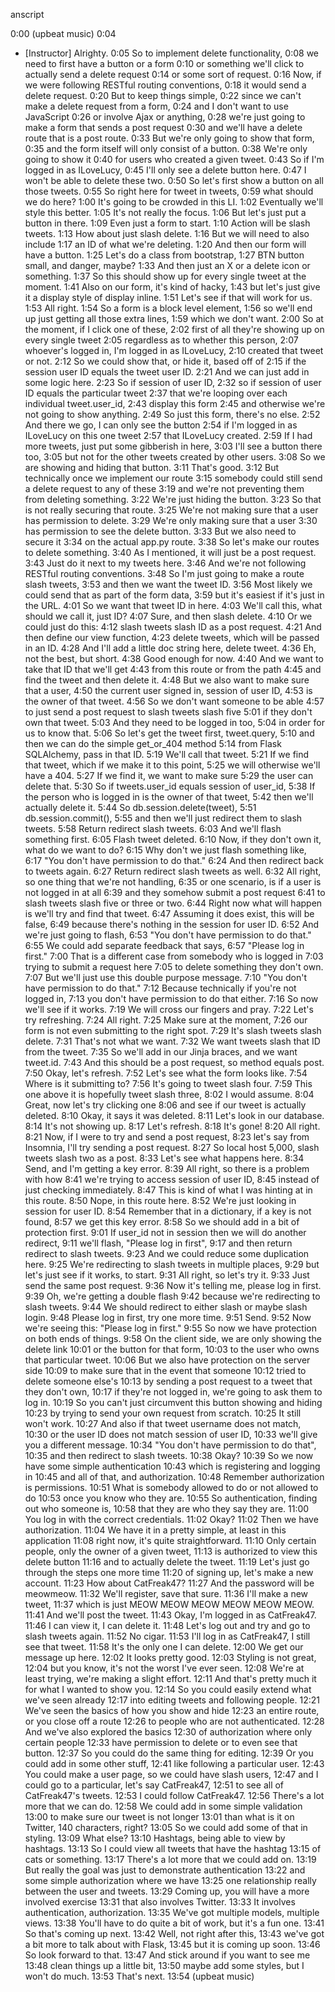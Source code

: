 anscript


0:00
(upbeat music)
0:04
- [Instructor] Alrighty.
0:05
So to implement delete functionality,
0:08
we need to first have a button or a form
0:10
or something we'll click to actually send a delete request
0:14
or some sort of request.
0:16
Now, if we were following RESTful routing conventions,
0:18
it would send a delete request.
0:20
But to keep things simple,
0:22
since we can't make a delete request from a form,
0:24
and I don't want to use JavaScript
0:26
or involve Ajax or anything,
0:28
we're just going to make a form that sends a post request
0:30
and we'll have a delete route that is a post route.
0:33
But we're only going to show that form,
0:35
and the form itself will only consist of a button.
0:38
We're only going to show it
0:40
for users who created a given tweet.
0:43
So if I'm logged in as ILoveLucy,
0:45
I'll only see a delete button here.
0:47
I won't be able to delete these two.
0:50
So let's first show a button on all those tweets.
0:55
So right here for tweet in tweets,
0:59
what should we do here?
1:00
It's going to be crowded in this LI.
1:02
Eventually we'll style this better.
1:05
It's not really the focus.
1:06
But let's just put a button in there.
1:09
Even just a form to start.
1:10
Action will be slash tweets.
1:13
How about just slash delete.
1:16
But we will need to also include
1:17
an ID of what we're deleting.
1:20
And then our form will have a button.
1:25
Let's do a class from bootstrap,
1:27
BTN button small, and danger, maybe?
1:33
And then just an X or a delete icon or something.
1:37
So this should show up for every single tweet at the moment.
1:41
Also on our form, it's kind of hacky,
1:43
but let's just give it a display style of display inline.
1:51
Let's see if that will work for us.
1:53
All right.
1:54
So a form is a block level element,
1:56
so we'll end up just getting all those extra lines,
1:59
which we don't want.
2:00
So at the moment, if I click one of these,
2:02
first of all they're showing up on every single tweet
2:05
regardless as to whether this person,
2:07
whoever's logged in, I'm logged in as ILoveLucy,
2:10
created that tweet or not.
2:12
So we could show that, or hide it, based off of
2:15
if the session user ID equals the tweet user ID.
2:21
And we can just add in some logic here.
2:23
So if session of user ID,
2:32
so if session of user ID equals the particular tweet
2:37
that we're looping over each individual tweet.user_id,
2:43
display this form
2:45
and otherwise we're not going to show anything.
2:49
So just this form, there's no else.
2:52
And there we go, I can only see the button
2:54
if I'm logged in as ILoveLucy on this one tweet
2:57
that ILoveLucy created.
2:59
If I had more tweets, just put some gibberish in here,
3:03
I'll see a button there too,
3:05
but not for the other tweets created by other users.
3:08
So we are showing and hiding that button.
3:11
That's good.
3:12
But technically once we implement our route
3:15
somebody could still send a delete request to any of these
3:19
and we're not preventing them from deleting something.
3:22
We're just hiding the button.
3:23
So that is not really securing that route.
3:25
We're not making sure that a user has permission to delete.
3:29
We're only making sure that a user
3:30
has permission to see the delete button.
3:33
But we also need to secure it
3:34
on the actual app.py route.
3:38
So let's make our routes to delete something.
3:40
As I mentioned, it will just be a post request.
3:43
Just do it next to my tweets here.
3:46
And we're not following RESTful routing conventions.
3:48
So I'm just going to make a route slash tweets,
3:53
and then we want the tweet ID.
3:56
Most likely we could send that as part of the form data,
3:59
but it's easiest if it's just in the URL.
4:01
So we want that tweet ID in here.
4:03
We'll call this, what should we call it, just ID?
4:07
Sure, and then slash delete.
4:10
Or we could just do this:
4:12
slash tweets slash ID as a post request.
4:21
And then define our view function,
4:23
delete tweets, which will be passed in an ID.
4:28
And I'll add a little doc string here, delete tweet.
4:36
Eh, not the best, but short.
4:38
Good enough for now.
4:40
And we want to take that ID that we'll get
4:43
from this route or from the path
4:45
and find the tweet and then delete it.
4:48
But we also want to make sure that a user,
4:50
the current user signed in, session of user ID,
4:53
is the owner of that tweet.
4:56
So we don't want someone to be able
4:57
to just send a post request to slash tweets slash five
5:01
if they don't own that tweet.
5:03
And they need to be logged in too,
5:04
in order for us to know that.
5:06
So let's get the tweet first, tweet.query,
5:10
and then we can do the simple get_or_404 method
5:14
from Flask SQLAlchemy, pass in that ID.
5:19
We'll call that tweet.
5:21
If we find that tweet, which if we make it to this point,
5:25
we will otherwise we'll have a 404.
5:27
If we find it, we want to make sure
5:29
the user can delete that.
5:30
So if tweets.user_id equals session of user_id,
5:38
If the person who is logged in is the owner of that tweet,
5:42
then we'll actually delete it.
5:44
So db.session.delete(tweet),
5:51
db.session.commit(),
5:55
and then we'll just redirect them to slash tweets.
5:58
Return redirect slash tweets.
6:03
And we'll flash something first.
6:05
Flash tweet deleted.
6:10
Now, if they don't own it, what do we want to do?
6:15
Why don't we just flash something like,
6:17
"You don't have permission to do that."
6:24
And then redirect back to tweets again.
6:27
Return redirect slash tweets as well.
6:32
All right, so one thing that we're not handling,
6:35
or one scenario, is if a user is not logged in at all
6:39
and they somehow submit a post request
6:41
to slash tweets slash five or three or two.
6:44
Right now what will happen is we'll try and find that tweet.
6:47
Assuming it does exist, this will be false,
6:49
because there's nothing in the session for user ID.
6:52
And we're just going to flash,
6:53
"You don't have permission to do that."
6:55
We could add separate feedback that says,
6:57
"Please log in first."
7:00
That is a different case from somebody who is logged in
7:03
trying to submit a request here
7:05
to delete something they don't own.
7:07
But we'll just use this double purpose message.
7:10
"You don't have permission to do that."
7:12
Because technically if you're not logged in,
7:13
you don't have permission to do that either.
7:16
So now we'll see if it works.
7:19
We will cross our fingers and pray.
7:22
Let's try refreshing.
7:24
All right.
7:25
Make sure at the moment,
7:26
our form is not even submitting to the right spot.
7:29
It's slash tweets slash delete.
7:31
That's not what we want.
7:32
We want tweets slash that ID from the tweet.
7:35
So we'll add in our Jinja braces, and we want tweet.id.
7:43
And this should be a post request, so method equals post.
7:50
Okay, let's refresh.
7:52
Let's see what the form looks like.
7:54
Where is it submitting to?
7:56
It's going to tweet slash four.
7:59
This one above it is hopefully tweet slash three,
8:02
I would assume.
8:04
Great, now let's try clicking one
8:06
and see if our tweet is actually deleted.
8:10
Okay, it says it was deleted.
8:11
Let's look in our database.
8:14
It's not showing up.
8:17
Let's refresh.
8:18
It's gone!
8:20
All right.
8:21
Now, if I were to try and send a post request,
8:23
let's say from Insomnia, I'll try sending a post request.
8:27
So local host 5,000, slash tweets slash two as a post.
8:33
Let's see what happens here.
8:34
Send, and I'm getting a key error.
8:39
All right, so there is a problem with how
8:41
we're trying to access session of user ID,
8:45
instead of just checking immediately.
8:47
This is kind of what I was hinting at in this route.
8:50
Nope, in this route here.
8:52
We're just looking in session for user ID.
8:54
Remember that in a dictionary, if a key is not found,
8:57
we get this key error.
8:58
So we should add in a bit of protection first.
9:01
If user_id not in session then we will do another redirect,
9:11
we'll flash, "Please log in first",
9:17
and then return redirect to slash tweets.
9:23
And we could reduce some duplication here.
9:25
We're redirecting to slash tweets in multiple places,
9:29
but let's just see if it works, to start.
9:31
All right, so let's try it.
9:33
Just send the same post request.
9:36
Now it's telling me, please log in first.
9:39
Oh, we're getting a double flash
9:42
because we're redirecting to slash tweets.
9:44
We should redirect to either slash or maybe slash login.
9:48
Please log in first, try one more time.
9:51
Send.
9:52
Now we're seeing this: "Please log in first."
9:55
So now we have protection on both ends of things.
9:58
On the client side, we are only showing the delete link
10:01
or the button for that form,
10:03
to the user who owns that particular tweet.
10:06
But we also have protection on the server side
10:09
to make sure that in the event that someone
10:12
tried to delete someone else's
10:13
by sending a post request to a tweet that they don't own,
10:17
if they're not logged in, we're going to ask them to log in.
10:19
So you can't just circumvent this button showing and hiding
10:23
by trying to send your own request from scratch.
10:25
It still won't work.
10:27
And also if that tweet username does not match,
10:30
or the user ID does not match session of user ID,
10:33
we'll give you a different message.
10:34
"You don't have permission to do that",
10:35
and then redirect to slash tweets.
10:38
Okay?
10:39
So we now have some simple authentication
10:43
which is registering and logging in
10:45
and all of that, and authorization.
10:48
Remember authorization is permissions.
10:51
What is somebody allowed to do or not allowed to do
10:53
once you know who they are.
10:55
So authentication, finding out who someone is,
10:58
that they are who they say they are.
11:00
You log in with the correct credentials.
11:02
Okay?
11:02
Then we have authorization.
11:04
We have it in a pretty simple, at least in this application
11:08
right now, it's quite straightforward.
11:10
Only certain people, only the owner of a given tweet,
11:13
is authorized to view this delete button
11:16
and to actually delete the tweet.
11:19
Let's just go through the steps one more time
11:20
of signing up, let's make a new account.
11:23
How about CatFreak47?
11:27
And the password will be meowmeow.
11:32
We'll register, save that sure.
11:36
I'll make a new tweet,
11:37
which is just MEOW MEOW MEOW MEOW MEOW MEOW.
11:41
And we'll post the tweet.
11:43
Okay, I'm logged in as CatFreak47.
11:46
I can view it, I can delete it.
11:48
Let's log out and try and go to slash tweets again.
11:52
No cigar.
11:53
I'll log in as CatFreak47, I still see that tweet.
11:58
It's the only one I can delete.
12:00
We get our message up here.
12:02
It looks pretty good.
12:03
Styling is not great,
12:04
but you know, it's not the worst I've ever seen.
12:08
We're at least trying, we're making a slight effort.
12:11
And that's pretty much it for what I wanted to show you.
12:14
So you could easily extend what we've seen already
12:17
into editing tweets and following people.
12:21
We've seen the basics of how you show and hide
12:23
an entire route, or you close off a route
12:26
to people who are not authenticated.
12:28
And we've also explored the basics
12:30
of authorization where only certain people
12:33
have permission to delete or to even see that button.
12:37
So you could do the same thing for editing.
12:39
Or you could add in some other stuff,
12:41
like following a particular user.
12:43
You could make a user page, so we could have slash users,
12:47
and I could go to a particular, let's say CatFreak47,
12:51
to see all of CatFreak47's tweets.
12:53
I could follow CatFreak47.
12:56
There's a lot more that we can do.
12:58
We could add in some simple validation
13:00
to make sure our tweet is not longer
13:01
than what is it on Twitter, 140 characters, right?
13:05
So we could add some of that in styling.
13:09
What else?
13:10
Hashtags, being able to view by hashtags.
13:13
So I could view all tweets that have the hashtag
13:15
of cats or something.
13:17
There's a lot more that we could add on.
13:19
But really the goal was just to demonstrate authentication
13:22
and some simple authorization where we have
13:25
one relationship really between the user and tweets.
13:29
Coming up, you will have a more involved exercise
13:31
that also involves Twitter.
13:33
It involves authentication, authorization.
13:35
We've got multiple models, multiple views.
13:38
You'll have to do quite a bit of work, but it's a fun one.
13:41
So that's coming up next.
13:42
Well, not right after this,
13:43
we've got a bit more to talk about with Flask,
13:45
but it is coming up soon.
13:46
So look forward to that.
13:47
And stick around if you want to see me
13:48
clean things up a little bit,
13:50
maybe add some styles, but I won't do much.
13:53
That's next.
13:54
(upbeat music)

